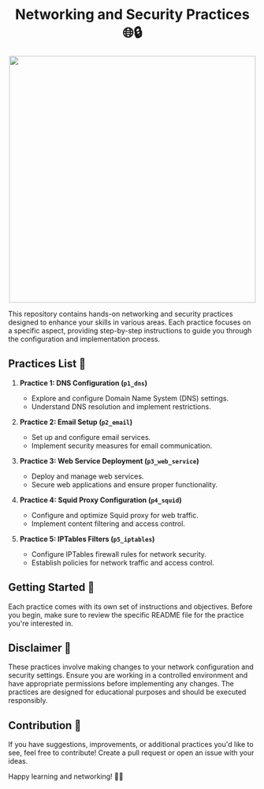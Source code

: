 <h1 align="center">Networking and Security Practices 🌐🔒</h1>

<p align="center">
   <img width="500px" src="https://github.com/AlejandroDavidArzolaSaavedra/NSA/assets/90756437/f6b8d425-b7ca-47e2-9091-fecd99ce4177">
</p>

This repository contains hands-on networking and security practices designed to enhance your skills in various areas. Each practice focuses on a specific aspect, providing step-by-step instructions to guide you through the configuration and implementation process.

## Practices List 📝

1. **Practice 1: DNS Configuration (`p1_dns`)**
   - Explore and configure Domain Name System (DNS) settings.
   - Understand DNS resolution and implement restrictions.

2. **Practice 2: Email Setup (`p2_email`)**
   - Set up and configure email services.
   - Implement security measures for email communication.

3. **Practice 3: Web Service Deployment (`p3_web_service`)**
   - Deploy and manage web services.
   - Secure web applications and ensure proper functionality.

4. **Practice 4: Squid Proxy Configuration (`p4_squid`)**
   - Configure and optimize Squid proxy for web traffic.
   - Implement content filtering and access control.

5. **Practice 5: IPTables Filters (`p5_iptables`)**
   - Configure IPTables firewall rules for network security.
   - Establish policies for network traffic and access control.

## Getting Started 🚀

Each practice comes with its own set of instructions and objectives. Before you begin, make sure to review the specific README file for the practice you're interested in.

## Disclaimer 🚨

These practices involve making changes to your network configuration and security settings. Ensure you are working in a controlled environment and have appropriate permissions before implementing any changes. The practices are designed for educational purposes and should be executed responsibly.

## Contribution 🤝

If you have suggestions, improvements, or additional practices you'd like to see, feel free to contribute! Create a pull request or open an issue with your ideas.

Happy learning and networking! 🚀🔐
